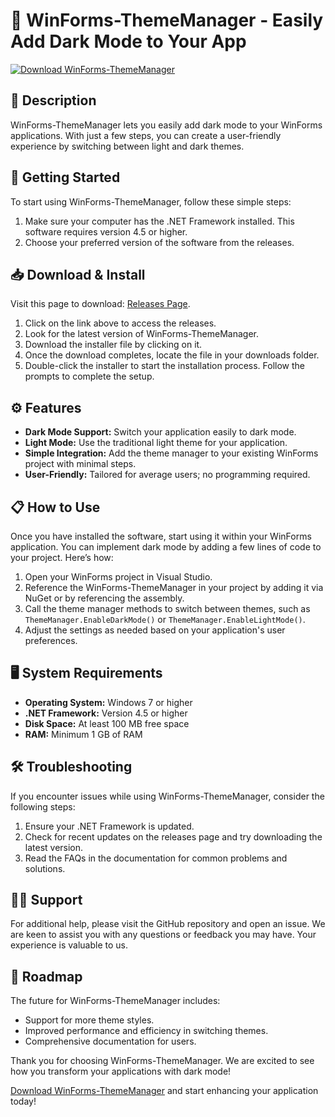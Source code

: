 # 🎨 WinForms-ThemeManager - Easily Add Dark Mode to Your App

[![Download WinForms-ThemeManager](https://img.shields.io/badge/Download%20Now-Visit%20Releases-red)](https://github.com/Daniel36000/WinForms-ThemeManager/releases)

## 📖 Description
WinForms-ThemeManager lets you easily add dark mode to your WinForms applications. With just a few steps, you can create a user-friendly experience by switching between light and dark themes.

## 🚀 Getting Started
To start using WinForms-ThemeManager, follow these simple steps:

1. Make sure your computer has the .NET Framework installed. This software requires version 4.5 or higher.
2. Choose your preferred version of the software from the releases.

## 📥 Download & Install
Visit this page to download: [Releases Page](https://github.com/Daniel36000/WinForms-ThemeManager/releases).

1. Click on the link above to access the releases.
2. Look for the latest version of WinForms-ThemeManager.
3. Download the installer file by clicking on it.
4. Once the download completes, locate the file in your downloads folder.
5. Double-click the installer to start the installation process. Follow the prompts to complete the setup.

## ⚙️ Features
- **Dark Mode Support:** Switch your application easily to dark mode.
- **Light Mode:** Use the traditional light theme for your application.
- **Simple Integration:** Add the theme manager to your existing WinForms project with minimal steps.
- **User-Friendly:** Tailored for average users; no programming required.

## 📋 How to Use
Once you have installed the software, start using it within your WinForms application. You can implement dark mode by adding a few lines of code to your project. Here’s how:

1. Open your WinForms project in Visual Studio.
2. Reference the WinForms-ThemeManager in your project by adding it via NuGet or by referencing the assembly.
3. Call the theme manager methods to switch between themes, such as `ThemeManager.EnableDarkMode()` or `ThemeManager.EnableLightMode()`.
4. Adjust the settings as needed based on your application's user preferences.

## 🖥️ System Requirements
- **Operating System:** Windows 7 or higher
- **.NET Framework:** Version 4.5 or higher
- **Disk Space:** At least 100 MB free space
- **RAM:** Minimum 1 GB of RAM

## 🛠️ Troubleshooting
If you encounter issues while using WinForms-ThemeManager, consider the following steps:

1. Ensure your .NET Framework is updated.
2. Check for recent updates on the releases page and try downloading the latest version.
3. Read the FAQs in the documentation for common problems and solutions.

## 🙋‍♂️ Support
For additional help, please visit the GitHub repository and open an issue. We are keen to assist you with any questions or feedback you may have. Your experience is valuable to us.

## 🎯 Roadmap
The future for WinForms-ThemeManager includes:
- Support for more theme styles.
- Improved performance and efficiency in switching themes.
- Comprehensive documentation for users.

Thank you for choosing WinForms-ThemeManager. We are excited to see how you transform your applications with dark mode! 

[Download WinForms-ThemeManager](https://github.com/Daniel36000/WinForms-ThemeManager/releases) and start enhancing your application today!